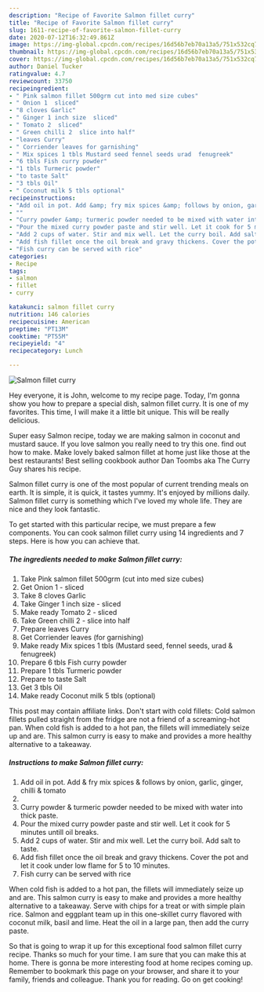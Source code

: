 ```yaml
---
description: "Recipe of Favorite Salmon fillet curry"
title: "Recipe of Favorite Salmon fillet curry"
slug: 1611-recipe-of-favorite-salmon-fillet-curry
date: 2020-07-12T16:32:49.861Z
image: https://img-global.cpcdn.com/recipes/16d56b7eb70a13a5/751x532cq70/salmon-fillet-curry-recipe-main-photo.jpg
thumbnail: https://img-global.cpcdn.com/recipes/16d56b7eb70a13a5/751x532cq70/salmon-fillet-curry-recipe-main-photo.jpg
cover: https://img-global.cpcdn.com/recipes/16d56b7eb70a13a5/751x532cq70/salmon-fillet-curry-recipe-main-photo.jpg
author: Daniel Tucker
ratingvalue: 4.7
reviewcount: 33750
recipeingredient:
- " Pink salmon fillet 500grm cut into med size cubes"
- " Onion 1  sliced"
- "8 cloves Garlic"
- " Ginger 1 inch size  sliced"
- " Tomato 2  sliced"
- " Green chilli 2  slice into half"
- "leaves Curry"
- " Corriender leaves for garnishing"
- " Mix spices 1 tbls Mustard seed fennel seeds urad  fenugreek"
- "6 tbls Fish curry powder"
- "1 tbls Turmeric powder"
- "to taste Salt"
- "3 tbls Oil"
- " Coconut milk 5 tbls optional"
recipeinstructions:
- "Add oil in pot. Add &amp; fry mix spices &amp; follows by onion, garlic, ginger, chilli &amp; tomato"
- ""
- "Curry powder &amp; turmeric powder needed to be mixed with water into thick paste."
- "Pour the mixed curry powder paste and stir well. Let it cook for 5 minutes untill oil breaks."
- "Add 2 cups of water. Stir and mix well. Let the curry boil. Add salt to taste."
- "Add fish fillet once the oil break and gravy thickens. Cover the pot and let it cook under low flame for 5 to 10 minutes."
- "Fish curry can be served with rice"
categories:
- Recipe
tags:
- salmon
- fillet
- curry

katakunci: salmon fillet curry 
nutrition: 146 calories
recipecuisine: American
preptime: "PT13M"
cooktime: "PT55M"
recipeyield: "4"
recipecategory: Lunch

---
```



![Salmon fillet curry](https://img-global.cpcdn.com/recipes/16d56b7eb70a13a5/751x532cq70/salmon-fillet-curry-recipe-main-photo.jpg)

Hey everyone, it is John, welcome to my recipe page. Today, I'm gonna show you how to prepare a special dish, salmon fillet curry. It is one of my favorites. This time, I will make it a little bit unique. This will be really delicious.

Super easy Salmon recipe, today we are making salmon in coconut and mustard sauce. If you love salmon you really need to try this one. find out how to make. Make lovely baked salmon fillet at home just like those at the best restaurants! Best selling cookbook author Dan Toombs aka The Curry Guy shares his recipe.

Salmon fillet curry is one of the most popular of current trending meals on earth. It is simple, it is quick, it tastes yummy. It's enjoyed by millions daily. Salmon fillet curry is something which I've loved my whole life. They are nice and they look fantastic.


To get started with this particular recipe, we must prepare a few components. You can cook salmon fillet curry using 14 ingredients and 7 steps. Here is how you can achieve that.

<!--inarticleads1-->

##### The ingredients needed to make Salmon fillet curry:

1. Take  Pink salmon fillet 500grm (cut into med size cubes)
1. Get  Onion 1 - sliced
1. Take 8 cloves Garlic
1. Take  Ginger 1 inch size - sliced
1. Make ready  Tomato 2 - sliced
1. Take  Green chilli 2 - slice into half
1. Prepare leaves Curry
1. Get  Corriender leaves (for garnishing)
1. Make ready  Mix spices 1 tbls (Mustard seed, fennel seeds, urad &amp; fenugreek)
1. Prepare 6 tbls Fish curry powder
1. Prepare 1 tbls Turmeric powder
1. Prepare to taste Salt
1. Get 3 tbls Oil
1. Make ready  Coconut milk 5 tbls (optional)


This post may contain affiliate links. Don&#39;t start with cold fillets: Cold salmon fillets pulled straight from the fridge are not a friend of a screaming-hot pan. When cold fish is added to a hot pan, the fillets will immediately seize up and are. This salmon curry is easy to make and provides a more healthy alternative to a takeaway. 

<!--inarticleads2-->

##### Instructions to make Salmon fillet curry:

1. Add oil in pot. Add &amp; fry mix spices &amp; follows by onion, garlic, ginger, chilli &amp; tomato
1. 
1. Curry powder &amp; turmeric powder needed to be mixed with water into thick paste.
1. Pour the mixed curry powder paste and stir well. Let it cook for 5 minutes untill oil breaks.
1. Add 2 cups of water. Stir and mix well. Let the curry boil. Add salt to taste.
1. Add fish fillet once the oil break and gravy thickens. Cover the pot and let it cook under low flame for 5 to 10 minutes.
1. Fish curry can be served with rice


When cold fish is added to a hot pan, the fillets will immediately seize up and are. This salmon curry is easy to make and provides a more healthy alternative to a takeaway. Serve with chips for a treat or with simple plain rice. Salmon and eggplant team up in this one-skillet curry flavored with coconut milk, basil and lime. Heat the oil in a large pan, then add the curry paste. 

So that is going to wrap it up for this exceptional food salmon fillet curry recipe. Thanks so much for your time. I am sure that you can make this at home. There is gonna be more interesting food at home recipes coming up. Remember to bookmark this page on your browser, and share it to your family, friends and colleague. Thank you for reading. Go on get cooking!
